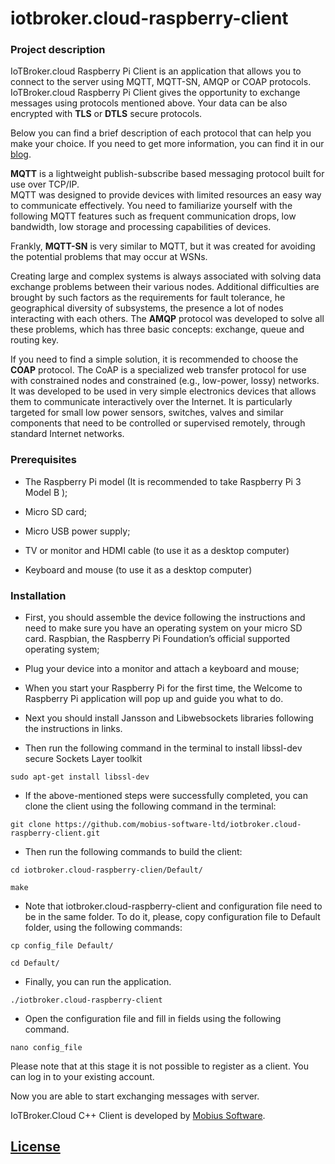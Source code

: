 # iotbroker.cloud-raspberry-client
### Project description

IoTBroker.cloud Raspberry Pi Client is an application that allows you to connect to the server using MQTT, MQTT-SN, 
AMQP or COAP protocols. IoTBroker.cloud Raspberry Pi Client gives the opportunity to exchange messages using protocols 
mentioned above. Your data can be also encrypted with **TLS** or **DTLS** secure protocols.   

Below you can find a brief description of each protocol that can help you make your choice. 
If you need to get more information, you can find it in our [blog](https://www.iotbroker.cloud/clientApps/Raspberry%20Pi/MQTT).
 
**MQTT** is a lightweight publish-subscribe based messaging protocol built for use over TCP/IP.  
MQTT was designed to provide devices with limited resources an easy way to communicate effectively. 
You need to familiarize yourself with the following MQTT features such as frequent communication drops, low bandwidth, 
low storage and processing capabilities of devices. 

Frankly, **MQTT-SN** is very similar to MQTT, but it was created for avoiding the potential problems that may occur at WSNs. 

Creating large and complex systems is always associated with solving data exchange problems between their various nodes. 
Additional difficulties are brought by such factors as the requirements for fault tolerance, 
he geographical diversity of subsystems, the presence a lot of nodes interacting with each others. 
The **AMQP** protocol was developed to solve all these problems, which has three basic concepts: 
exchange, queue and routing key. 

If you need to find a simple solution, it is recommended to choose the **COAP** protocol. 
The CoAP is a specialized web transfer protocol for use with constrained nodes and constrained (e.g., low-power, lossy) 
networks. It was developed to be used in very simple electronics devices that allows them to communicate interactively 
over the Internet. It is particularly targeted for small low power sensors, switches, valves and similar components 
that need to be controlled or supervised remotely, through standard Internet networks.   
 
### Prerequisites 
* The Raspberry Pi model (It is recommended to take Raspberry Pi 3 Model B  ); 

* Micro SD card;

* Micro USB power supply;

* TV or monitor and HDMI cable (to use it as a desktop computer)

* Keyboard and mouse (to use it as a desktop computer)
### Installation 
* First, you should assemble the device following the instructions and need to make sure you have an operating system 
on your micro SD card. Raspbian, the Raspberry Pi Foundation’s official supported operating system;

* Plug your device into a monitor and attach a keyboard and mouse;  
* When you start your Raspberry Pi for the first time, the Welcome to Raspberry Pi application will pop up and guide you what to do.  

* Next you should install Jansson and Libwebsockets libraries following the instructions in links.  

* Then run the following command in the terminal to install libssl-dev secure Sockets Layer toolkit 
```
sudo apt-get install libssl-dev
```

* If the above-mentioned steps were successfully completed, you can clone the client using the following command in 
the terminal: 
```
git clone https://github.com/mobius-software-ltd/iotbroker.cloud-raspberry-client.git 
```
* Then run the following commands to build the client: 
```
cd iotbroker.cloud-raspberry-clien/Default/ 
```

```
make
```
* Note that iotbroker.cloud-raspberry-client and configuration file need to be in the same folder. 
To do it, please, copy configuration file to Default folder, using the following commands: 
```
cp config_file Default/ 
```
```
cd Default/
```
* Finally, you can run the application. 
```
./iotbroker.cloud-raspberry-client
```
* Open the configuration file and fill in fields using the following command. 
```
nano config_file  
```
Please note that at this stage it is not possible to register as a client. You can log in to your existing account.  

Now you are able to start exchanging messages with server.  

IoTBroker.Cloud C++ Client is developed by [Mobius Software](https://www.mobius-software.com/).

## [License](LICENSE.md)
